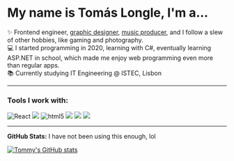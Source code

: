 # My name is Tomás Longle, I'm a...

 <!-- About section -->

✨ Frontend engineer, [graphic designer](https://behance.com/tomsgil2), [music producer](https://linktr.ee/teenagepowder), and I follow a slew of other hobbies, like gaming and photography.<br>
💻 I started programming in 2020, learning with C#, eventually learning ASP.NET in school, which made me enjoy
web programming even more than regular apps. <br>
📚 Currently studying IT Engineering @ ISTEC, Lisbon

---
### Tools I work with:
<p>
  <img alt="React" src="https://img.shields.io/badge/-React-45b8d8?style=for-the-badge&logo=react&logoColor=white" />
  <img src="https://img.shields.io/badge/javascript-%23323330.svg?style=for-the-badge&logo=javascript&logoColor=%23F7DF1E"/>
  <img alt="html5" src="https://img.shields.io/badge/-HTML5-E34F26?style=for-the-badge&logo=html5&logoColor=white" />
  <img src="https://img.shields.io/badge/css3-%231572B6.svg?style=for-the-badge&logo=css3&logoColor=white"/>
  <img src="https://img.shields.io/badge/Microsoft%20SQL%20Server-CC2927?style=for-the-badge&logo=microsoft%20sql%20server&logoColor=white">
  <img src="https://img.shields.io/badge/bootstrap-%238511FA.svg?style=for-the-badge&logo=bootstrap&logoColor=white">
</p>

---

**GitHub Stats:**
I have not been using this enough, lol

[![Tommy's GitHub stats](https://github-readme-stats.vercel.app/api?username=tlongle&show_icons=true&theme=cobalt)](https://github.com/anuraghazra/github-readme-stats)

